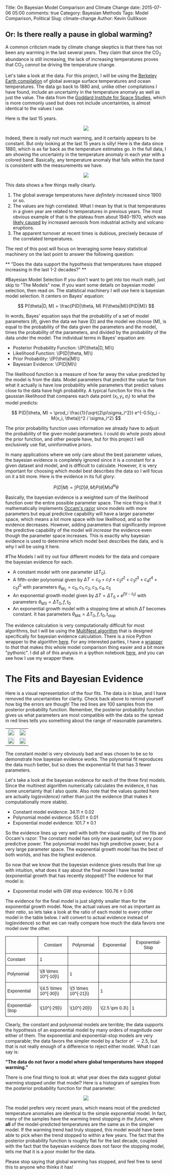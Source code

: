 Title: On Bayesian Model Comparison and Climate Change
date: 2015-07-06 05:00
comments: true
Category: Bayesian Methods
Tags: Model Comparison, Political
Slug: climate-change
Author: Kevin Gullikson

## Or: Is there really a pause in global warming?
A common criticism made by climate change skeptics is that there has not been any warming in the last several years. They claim that since the CO$_2$ abundance is still increasing, the lack of increasing temperatures proves that CO$_2$ *cannot* be driving the temperature change.

Let's take a look at the data. For this project, I will be using the [Berkeley Earth compilation](http://berkeleyearth.org/data/) of global average surface temperatures and ocean temperatures. The data go back to 1880 and, unlike other compilations I have found, include an uncertainty in the temperature anomaly as well as just the value. The data from the [Goddard Institute for Space Studies](http://data.giss.nasa.gov/gistemp/), which is more commonly used but does not include uncertainties, is almost identical to the values I use.

Here is the last 15 years.

<style type="text/css">
  .centeredImage
    {
    text-align:center;
    margin-top:0px;
    margin-bottom:0px;
    padding:0px;
    }
</style>

<p class="centeredImage"><img src=Figures/Anomaly_Recent.png></p>

Indeed, there is really not much warming, and it certainly appears to be constant. But only looking at the last 15 years is silly! Here is the data since 1880, which is as far back as the temperature estimates go. In the full data, I am showing the uncertainty in the temperature anomaly in each year with a colored band. Basically, any temperature anomaly that falls within the band is consistent with the measurements we have.

<p class="centeredImage"><img src=Figures/Anomaly_Full.png></p>

This data shows a few things really clearly.

  1. The global average temperatures have *definitely* increased since 1900 or so.
  2. The values are high correlated. What I mean by that is that temperatures in a given year are related to temperatures in previous years. The most obvious example of that is the plateau from about 1940-1970, which was [likely caused](http://www.newscientist.com/article/dn11639-climate-myths-the-cooling-after-1940-shows-co2-does-not-cause-warming.html#.VZlUi63InK4) by increased aerosols from industrial activity and volcano eruptions.
  3. The apparent turnover at recent times is dubious, precisely because of the correlated temperatures.
  
The rest of this post will focus on leveraging some heavy statistical machinery on the last point to answer the following question:

** "Does the data support the hypothesis that temperatures have stopped increasing in the last 1-2 decades?" **

#Bayesian Model Selection
If you don't want to get into too much math, just skip to "The Models" now. If you want some details on bayesian model selection, then read on. The statistical machinery I will use here is bayesian model selection. It centers on Bayes' equation:

$$
P(\theta|D, M) = \frac{P(D|\theta, M) P(\theta|M)}{P(D|M)}
$$

In words, Bayes' equation says that the probability of a set of model parameters ($\theta$), given the data we have (D) and the model we choose (M), is equal to the probability of the data given the parameters and the model, times the probability of the parameters, and divided by the probability of the data under the model. The individual terms in Bayes' equation are:

<ul>
  <li> Posterior Probability Function: <span class="math">\(P(\theta|D, M)\)</span> </li>
  <li> Likelihood Function: <span class="math">\(P(D|\theta, M)\)</span> </li>
  <li> Prior Probability: <span class="math">\(P(\theta|M)\)</span> </li>
  <li> Bayesian Evidence: <span class="math">\(P(D|M)\)</span> </li>
</ul>
 
The likelihood function is a measure of how far away the value predicted by the model is from the data. Model parameters that predict the value far from what it actually is have low probability while parameters that predict values close to the data have high probability. A typical function for this is the gaussian likelihood that compares each data point ($x_i, y_i, \sigma_i$) to what the model predicts:

$$
P(D|\theta, M) = \prod_i \frac{1}{\sqrt{2\pi\sigma_i^2}} e^{-0.5(y_i - M(x_i, \theta))^2 / \sigma_i^2}
$$

The prior probability function uses information we already have to adjust the probability of the given model parameters. I could do whole posts about the prior function, and other people have, but for this project I will exclusively use flat, uninformative priors.

In many applications where we only care about the best parameter values, the bayesian evidence is completely ignored since it is a constant for a given dataset and model, and is difficult to calculate. However, it is very important for choosing which model best describes the data so I will focus on it a bit more. Here is the evidence in its full glory:

$$
P(D|M) = \int P(D|\theta, M)P(\theta|M)d^N\theta
$$

Basically, the bayesian evidence is a weighted sum of the likelihood function over the entire possible parameter space. The nice thing is that it mathematically implements [Occam's razor](https://en.wikipedia.org/wiki/Occam's_razor) since models with more parameters but equal predictive capability will have a larger parameter space, which means a lot more space with low likelihood, and so the evidence decreases. However, adding parameters that significantly improve the predictive capability of the model will *increase* the evidence even though the parameter space increases. This is exactly why bayesian evidence is used to determine which model best describes the data, and is why I will be using it here. 

#The Models
I will try out four different models for the data and compare the bayesian evidence for each.

 - A constant model with one parameter ($\Delta T_0$).
 - A fifth-order polynomial given by $\Delta T = c_0 + c_1t + c_2t^2 + c_3t^3 + c_4t^4 + c_5t^5$ with parameters $\theta_{M_2} = c_0, c_1, c_2, c_3, c_4, c_5$
 - An exponential growth model given by $\Delta T = \Delta T_0 + e^{f(t-t_0)}$ with parameters $\theta_{M3} = \Delta T_0, f, t_0$
 - An exponential growth model with a stopping time at which $\Delta T$ becomes constant. It has parameters $\theta_{M4} = \Delta T_0, f, t_0, t_{stop}$
 
The evidence calculation is very computationally difficult for most algorithms, but I will be using the [MultiNest algorithm](http://arxiv.org/abs/0809.3437) that is designed specifically for bayesian evidence calculation. There is a nice Python wrapper to the algorithm [here](https://github.com/JohannesBuchner/PyMultiNest). For any interested parties, I have a [wrapper](https://github.com/kgullikson88/General/blob/a0803368154b18e4e051e35b77b1a2eb41e51dc1/Fitters.py#L947) to *that* that makes this whole model comparison thing easier and a bit more "pythonic". I did all of this analysis in a ipython notebook [here](https://github.com/kgullikson88/Ipython_Notebooks/blob/master/Climate_Data_multinest.ipynb), and you can see how I use my wrapper there.

# The Fits and Bayesian Evidence
Here is a visual representation of the four fits. The data is in blue, and I have removed the uncertainties for clarity. Check back above to remind yourself how big the errors are though! The red lines are 100 samples from the posterior probability function. Remember, the posterior probability function gives us what parameters are most compatible with the data so the spread in red lines tells you something about the range of reasonable parameters.


<style type="text/css">
.floated_img
{
    float: left;
}
.section {
  width: 50%;
  height: 50%;
  border: solid 1px #000;
  display: inline-block;
  vertical-align: middle;
  position: relative;
}
.section img {
  position: absolute;
  top: 0;
  right: 0;
  bottom: 0;
  left: 0;
  margin: auto;
  max-height: 90%;
  max-width: 90%;
}
</style>

<table width="100%" border="0" cellspacing="0" cellpadding="0">
  <tr>
    <td><img src="Figures/Constant.png" width= "100%"  border="0"></td>
    <td><img src="Figures/Polynomial.png" width= "100%"  border="0"></td>
  </tr>
  <tr>
    <td><img src="Figures/ExpFit.png" width= "100%"  border="0"></td>
    <td><img src="Figures/ExpFit_Stop.png" width= "100%"  border="0"></td>
  </tr>
</table>


The constant model is very obviously bad and was chosen to be so to demonstrate how bayesian evidence works. The polynomial fit reproduces the data much better, but so does the exponential fit that has 3 fewer parameters. 

Let's take a look at the bayesian evidence for each of the three first models. Since the multinest algorithm numerically calculates the evidence, it has some uncertainty that I also quote. Also note that the values quoted here are actually *$log(evidence)$* rather than just the evidence (that makes it computationally more stable).

 - Constant model evidence: $34.11 \pm 0.02$
 - Polynomial model evidence: $55.01 \pm 0.01$
 - Exponential model evidence: $101.7 \pm 0.1$
 
So the evidence lines up very well with both the visual quality of the fits and Occam's razor: The constant model has only one parameter, but very poor predictive power. The polynomial model has high predictive power, but a very large parameter space. The exponential growth model has the best of both worlds, and has the highest evidence. 

So now that we know that the bayesian evidence gives results that line up with intuition, what does it say about the final model I have tested (exponential growth that has recently stopped)? The evidence for that model is:

 - Exponential model with GW stop evidence: $100.76 \pm 0.06$
 
The evidence for the final model is just slightly smaller than for the exponential growth model. Now, the actual values are not as important as their *ratio*, so lets take a look at the ratio of each model to every other model in the table below. I will convert to actual evidence instead of log(evidence) so that we can really compare how much the data favors one model over the other.

<style type="text/css">
.tg  {border-collapse:collapse;border-spacing:0;}
.tg td{font-family:Arial, sans-serif;font-size:14px;padding:10px 5px;border-style:solid;border-width:1px;overflow:hidden;word-break:normal;}
.tg th{font-family:Arial, sans-serif;font-size:14px;font-weight:normal;padding:10px 5px;border-style:solid;border-width:1px;overflow:hidden;word-break:keep-all;}
@media screen and (max-width: 767px) {.tg {width: auto !important;}.tg col {width: auto !important;}.tg-wrap {overflow-x: auto;-webkit-overflow-scrolling: touch;}}</style>
<div class="tg-wrap"><table class="tg">
  <col width="120">
  <col width="120">
  <col width="120">
  <col width="120">
  <col width="150">
  <tr>
    <th class="tg-031e"></th>
    <th class="tg-031e">Constant</th>
    <th class="tg-031e">Polynomial</th>
    <th class="tg-031e">Exponential</th>
    <th class="tg-031e">Exponential-Stop</th>
  </tr>
  <tr>
    <td class="tg-031e">Constant</td>
    <td class="tg-031e">1</td>
    <td class="tg-031e"></td>
    <td class="tg-031e"></td>
    <td class="tg-031e"></td>
  </tr>
  <tr>
    <td class="tg-031e">Polynomial</td>
    <td class="tg-031e"><span class="math">\(8 \times 10^{-10}\)</span></td>
    <td class="tg-031e">1</td>
    <td class="tg-031e"></td>
    <td class="tg-031e"></td>
  </tr>
  <tr>
    <td class="tg-031e">Exponential</td>
    <td class="tg-031e"><span class="math">\(4.5 \times 10^{-30}\)</span></td>
    <td class="tg-031e"><span class="math">\(5 \times 10^{-21}\)</span></td>
    <td class="tg-031e">1</td>
    <td class="tg-031e"></td>
  </tr>
  <tr>
    <td class="tg-031e">Exponential-Stop</td>
    <td class="tg-031e"><span class="math">\(10^{-29}\)</span></td>
    <td class="tg-031e"><span class="math">\(10^{-20}\)</span></td>
    <td class="tg-031e"><span class="math">\(2.5 \pm 0.3\)</span></td>
    <td class="tg-031e">1</td>
  </tr>
</table></div>

Clearly, the constant and polynomial models are terrible; the data supports the hypothesis of an exponential model by many orders of magnitude over either of them. The exponential and exponential-stop models are very comparable; the data favors the simpler model by a factor of $\sim 2.5$, but that is not really enough of a difference to reject either model. What I can say is:

**"The data do not favor a model where global temperatures have stopped warming."**

There is one final thing to look at: what year does the data suggest global warming stopped under that model? Here is a histogram of samples from the posterior probability function for that parameter:

<p class="centeredImage"><img src="Figures/GW_Stoptime.png"></p>

The model prefers very recent years, which means most of the predicted temperature anomalies are identical to the simple exponential model. In fact, many of the samples have the warming trend stopping *in the future*, where **all** of the model-predicted temperatures are the same as in the simpler model. If the warming trend had truly stopped, this model would have been able to pick when the trend stopped to within a few years. The fact that the posterior probability function is roughly flat for the last decade, coupled with the fact that the bayesian evidence does not favor the stopping model, tells me that it is a poor model for the data. 

Please stop saying that global warming has stopped, and feel free to send this to anyone who thinks it has!
